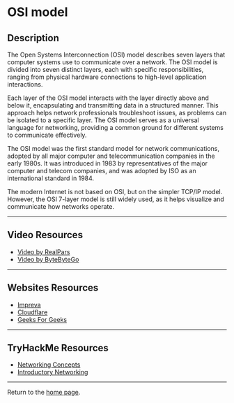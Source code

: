 <h1> OSI model </h1>
<h2> Description </h2>
The Open Systems Interconnection (OSI) model describes seven layers that computer systems use to communicate over a network. The OSI model is divided into seven distinct layers, each with specific responsibilities, ranging from physical hardware connections to high-level application interactions.

Each layer of the OSI model interacts with the layer directly above and below it, encapsulating and transmitting data in a structured manner. This approach helps network professionals troubleshoot issues, as problems can be isolated to a specific layer. The OSI model serves as a universal language for networking, providing a common ground for different systems to communicate effectively.

The OSI model was the first standard model for network communications, adopted by all major computer and telecommunication companies in the early 1980s. It was introduced in 1983 by representatives of the major computer and telecom companies, and was adopted by ISO as an international standard in 1984.

The modern Internet is not based on OSI, but on the simpler TCP/IP model. However, the OSI 7-layer model is still widely used, as it helps visualize and communicate how networks operate.

---

<h2 > Video Resources </h2>

- [Video by RealPars](https://youtu.be/Ilk7UXzV_Qc?si=PoqjCFDapxSdtmvD)
- [Video by ByteByteGo](https://www.youtube.com/watch?v=0y6FtKsg6J4)
  
---

<h2 > Websites Resources </h2>

- [Impreva](https://www.imperva.com/learn/application-security/osi-model/)
- [Cloudflare](https://www.cloudflare.com/learning/ddos/glossary/open-systems-interconnection-model-osi/)
- [Geeks For Geeks](https://www.geeksforgeeks.org/computer-networks/open-systems-interconnection-model-osi/)

---

<h2 > TryHackMe Resources </h2>

- [Networking Concepts](https://tryhackme.com/room/networkingconcepts)
- [Introductory Networking](https://tryhackme.com/room/introtonetworking)

---


Return to the [home page](https://github.com/V1ltrr/Student-Cybersecurity-Roadmap/blob/main/README.md).
